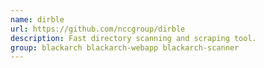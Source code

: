 ```yaml
---
name: dirble
url: https://github.com/nccgroup/dirble
description: Fast directory scanning and scraping tool.
group: blackarch blackarch-webapp blackarch-scanner
---
```

